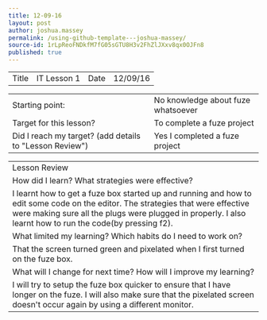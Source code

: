 ```yaml
---
title: 12-09-16
layout: post
author: joshua.massey
permalink: /using-github-template---joshua-massey/
source-id: 1rLpReoFNDkfM7fG05sGTU8H3v2FhZlJXxv8qx0OJFn8
published: true
---
```

<table>
  <tr>
    <td>Title</td>
    <td>IT Lesson 1</td>
    <td>Date</td>
    <td>12/09/16</td>
  </tr>
</table>


<table>
  <tr>
    <td>Starting point:</td>
    <td>No knowledge about fuze whatsoever </td>
  </tr>
  <tr>
    <td>Target for this lesson?</td>
    <td>To complete a fuze project</td>
  </tr>
  <tr>
    <td>Did I reach my target? 
(add details to "Lesson Review")</td>
    <td>Yes I completed a fuze project </td>
  </tr>
</table>


<table>
  <tr>
    <td>Lesson Review</td>
  </tr>
  <tr>
    <td>How did I learn? What strategies were effective? </td>
  </tr>
  <tr>
    <td>I learnt how to get a fuze box started up and running and how to edit some code on the editor. The strategies that were effective were making sure all the plugs were plugged in properly. I also learnt how to run the code(by pressing f2).
</td>
  </tr>
  <tr>
    <td>What limited my learning? Which habits do I need to work on? </td>
  </tr>
  <tr>
    <td>That the screen turned green and pixelated when I first turned on the fuze box.</td>
  </tr>
  <tr>
    <td>What will I change for next time? How will I improve my learning?</td>
  </tr>
  <tr>
    <td>I will try to setup the fuze box quicker to ensure that I have longer on the fuze. I will also make sure that the pixelated screen doesn't occur again by using a different monitor.</td>
  </tr>
</table>


